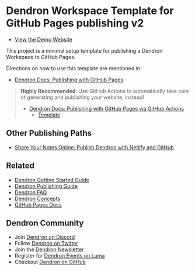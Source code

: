 # Dendron Workspace Template for GitHub Pages publishing v2

- [View the Demo Website](https://dendronhq.github.io/template.publish.github/)

This project is a minimal setup template for publishing a Dendron Workspace to GitHub Pages.

Directions on how to use this template are mentioned in:
- [Dendron Docs: Publishing with GitHub Pages](https://wiki.dendron.so/notes/yg3EL1x9fEe4NMqxUC3jP/)

> **Highly Recommended**: Use GitHub Actions to automatically take care of generating and publishing your website, instead!
> - [Dendron Docs: Publishing with GitHub Pages via GitHub Actions](https://wiki.dendron.so/notes/FnK2ws6w1uaS1YzBUY3BR/)
>   - [Template](https://github.com/dendronhq/template.publish.github-action)

## Other Publishing Paths

- [Share Your Notes Online: Publish Dendron with Netlify and GitHub](https://blog.dendron.so/notes/7h7zZkjF4Yqz8XSrHS1je)

## Related

* [Dendron Getting Started Guide](https://wiki.dendron.so/notes/678c77d9-ef2c-4537-97b5-64556d6337f1/)
* [Dendron Publishing Guide](https://wiki.dendron.so/notes/4ushYTDoX0TYQ1FDtGQSg/)
* [Dendron FAQ](https://wiki.dendron.so/notes/683740e3-70ce-4a47-a1f4-1f140e80b558/)
* [Dendron Concepts](https://wiki.dendron.so/notes/c6fd6bc4-7f75-4cbb-8f34-f7b99bfe2d50/)
* [GitHub Pages Docs](https://docs.github.com/en/pages)

## Dendron Community

* Join [Dendron on Discord](https://link.dendron.so/discord)
* Follow [Dendron on Twitter](https://link.dendron.so/twitter)
* Join the [Dendron Newsletter](https://link.dendron.so/newsletter)
* Register for [Dendron Events on Luma](https://link.dendron.so/luma)
* Checkout [Dendron on GitHub](https://link.dendron.so/github)